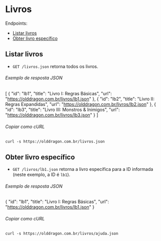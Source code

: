 Livros
======

Endpoints:

- [Listar livros](#listar-livros)
- [Obter livro específico](#obter-livro-específico)

Listar livros
-------------

- `GET /livros.json` retorna todos os livros.

###### Exemplo de resposta JSON
<!-- START digital_items_index.json -->
[
  {
    "id": "lb1",
    "title": "Livro I: Regras Básicas",
    "url": "https://olddragon.com.br/livros/lb1.json"
  },
  {
    "id": "lb2",
    "title": "Livro II: Regras Expandidas",
    "url": "https://olddragon.com.br/livros/lb2.json"
  },
  {
    "id": "lb3",
    "title": "Livro III: Monstros & Inimigos",
    "url": "https://olddragon.com.br/livros/lb3.json"
  }
]
<!-- END digital_items_index.json -->
###### Copiar como cURL

``` shell
curl -s https://olddragon.com.br/livros.json
```

Obter livro específico
----------------------

- `GET /livros/lb1.json` retorna a livro específica para a ID informada (neste exemplo, a ID é `lb1`).

###### Exemplo de resposta JSON
<!-- START digital_items_show.json -->
{
  "id": "lb1",
  "title": "Livro I: Regras Básicas",
  "url": "https://olddragon.com.br/livros/lb1.json"
}
<!-- END digital_items_show.json -->

###### Copiar como cURL

``` shell
curl -s https://olddragon.com.br/livros/ajuda.json
```
